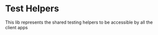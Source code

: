# Test Helpers

This lib represents the shared testing helpers to be accessible by all the client apps
